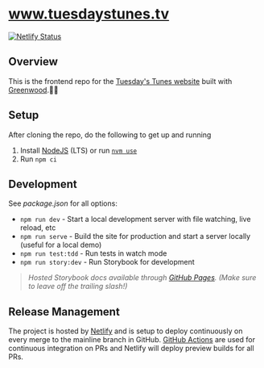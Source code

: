 # www.tuesdaystunes.tv

[![Netlify Status](https://api.netlify.com/api/v1/badges/03f43ad6-9b13-4a85-b682-d3a95a3e359d/deploy-status)](https://app.netlify.com/sites/laughing-kare-be3077/deploys)

## Overview

This is the frontend repo for the [Tuesday's Tunes website](https://www.tuesdaystunes.tv) built with [Greenwood](https://www.greenwoodjs.io/).🏃‍♂️

## Setup

After cloning the repo, do the following to get up and running
1. Install [NodeJS](https://nodejs.org/en/) (LTS) or run [`nvm use`](https://github.com/nvm-sh/nvm)
1. Run `npm ci`

## Development

See _package.json_ for all options:
- `npm run dev` - Start a local development server with file watching, live reload, etc
- `npm run serve` - Build the site for production and start a server locally (useful for a local demo)
- `npm run test:tdd` - Run tests in watch mode
- `npm run story:dev` - Run Storybook for development

> _Hosted Storybook docs available through [GitHub Pages](http://analogstudiosri.github.io/www.tuesdaystunes.tv).  (Make sure to leave off the trailing slash!)_

## Release Management

The project is hosted by [Netlify](https://www.netlify.com/) and is setup to deploy continuously on every merge to the mainline branch in GitHub.  [GitHub Actions](https://github.com/features/actions) are used for continuous integration on PRs and Netlify will deploy preview builds for all PRs.